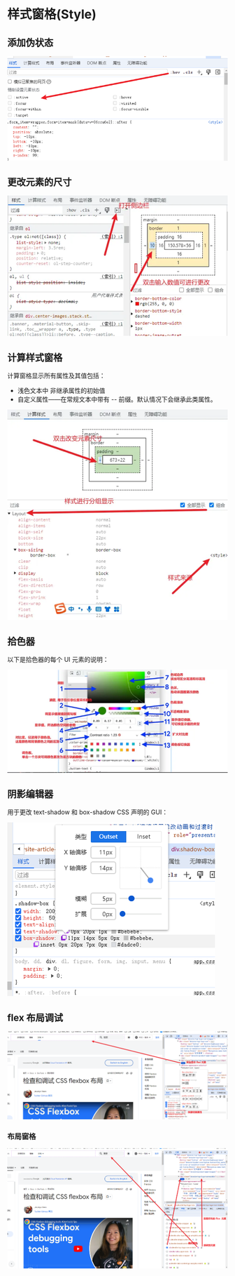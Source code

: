 # 样式窗格(Style)

## 添加伪状态

![img](/img/168.jpg)

## 更改元素的尺寸

![img](/img/169.jpg)

## 计算样式窗格

计算窗格显示所有属性及其值包括：

- 浅色文本中 非继承属性的初始值
- 自定义属性——在常规文本中带有 -- 前缀。默认情况下会继承此类属性。

![img](/img/170.jpg)

## 拾色器

以下是拾色器的每个 UI 元素的说明：

![img](/img/171.jpg)

## 阴影编辑器

用于更改 text-shadow 和 box-shadow CSS 声明的 GUI：

![img](/img/174.jpg)

## flex 布局调试

![img](/img/172.jpg)

### 布局窗格

![img](/img/173.jpg)
